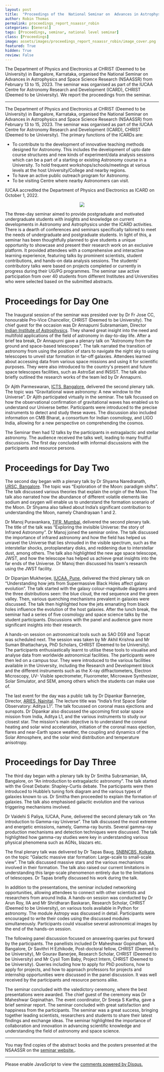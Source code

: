 ```yaml
---
layout: post
title:  "Proceedings of the  National Seminar on  Advances in Astrophysics and Space Science Research (NSAAASSR) 2023"
author: Robin Thomas
permalink: proceedings_report_nsaassr_robin
categories: [General]
tags: [Proceedings, seminar, national level seminar]
class: [Proceedings]
image: assets/images/proceedings_report_nsaassr_robin/image_cover.png
featured: True
hidden: True
review: False
---
```

>
The Department of Physics and Electronics at CHRIST (Deemed to be University) in Bangalore, Karnataka, organised the National Seminar on Advances in Astrophysics and Space Science Research (NSAASSR) from February 13 to 15, 2023. The seminar was organised as part of the IUCAA Centre for Astronomy Research and Development (ICARD), CHRIST (Deemed to be University). We report the proceedings from the seminar.
>
---

The Department of Physics and Electronics at CHRIST (Deemed to be University) in Bangalore, Karnataka, organised the National Seminar on Advances in Astrophysics and Space Science Research (NSAASSR) from February 13 to 15, 2023. The seminar was organised as part of the IUCAA Centre for Astronomy Research and Development (ICARD), CHRIST (Deemed to be University). The primary functions of the ICARDs are:

- To contribute to the development of innovative teaching methods designed for Astronomy. This includes the development of upto date course structures and new kinds of experiment/data analysis sessions which can be a part of a starting or existing Astronomy course in a University. To hold frequent workshops/schools/meetings at various levels at the host University/College and nearby regions.
- To have an active public outreach program for Astronomy.
- To be visiting Centre where nearby Astronomers can visit.

IUCAA accredited the Department of Physics and Electronics as ICARD on October 1, 2022. 


<p align="center">
  <img src="../assets/images/proceedings_report_nsaassr_robin/image1.png">
</p>

The three-day seminar aimed to provide postgraduate and motivated undergraduate students with insights and knowledge on current developments in Astronomy and Astrophysics under the ICARD activities. There is a dearth of conferences and seminars specifically tailored to meet the needs of undergraduate and postgraduate students. In light of this, a seminar has been thoughtfully planned to give students a unique opportunity to showcase and present their research work on an exclusive platform. It provided attendees with a comprehensive and interactive learning experience, featuring talks by prominent scientists, student contributions, and hands-on data analysis sessions. The students' contributory talks were based on projects completed or currently in progress during their UG/PG programmes. The seminar saw active participation from over 40 students from different Institutes and Universities who were selected based on the submitted abstracts. 

# Proceedings for Day One

The Inaugural session of the seminar was presided over by Dr Fr Jose CC, honourable Pro-Vice Chancellor, CHRIST (Deemed to be University). The chief guest for the occasion was Dr Annapurni Subramaniam, Director <a href="https://www.iiap.res.in/" target="_blank"> Indian Institute of Astrophysics</a>. They shared great insight into the need and multifold applications of the field of astronomy in day-to-day life. After a brief tea break,  Dr Annapurni gave a plenary talk on "Astronomy from the ground and space-based telescopes". The talk narrated the transition of astronomy from using the position of stars to navigate the night sky to using telescopes to unveil star formation in far-off galaxies. Attendees learned about accessing data from various space missions and using it for scientific purposes. They were also introduced to the country's present and future space telescopes facilities, such as AstroSat and INSIST. The talk also briefly outlined the research works of the team led by Dr Annapurni.

Dr Ajith Parmeswaran, <a href="https://www.icts.res.in/" target="_blank"> ICTS, Bangalore</a>, delivered the second plenary talk. The topic was “Gravitational wave astronomy: A new window to the Universe”. Dr Ajith participated virtually in the seminar. The talk focussed on how the observational confirmation of gravitational waves has enabled us to understand our Universe better. Participants were introduced to the precise instruments to detect and study these waves. The discussion also included information on CMB Bharat, a consortium for Indian cosmology, and LIGO India, allowing for a new perspective on comprehending the cosmos.

The Seminar then had 12 talks by the participants in extragalactic and stellar astronomy. The audience received the talks well, leading to many fruitful discussions. The first day concluded with informal discussions with the participants and resource persons.

# Proceedings for Day Two

The second day began with a plenary talk by Dr Shyama Naredranath, <a href="https://www.ursc.gov.in/" target="_blank"> URSC, Bangalore</a>. The topic was “Exploration of the Moon: paradigm shifts”. The talk discussed various theories that explain the origin of the Moon. The talk also narrated how the abundance of different volatile elements like sodium and oxygen will enable us to understand the formation scenario of the Moon. Dr Shyama also talked about India’s significant contribution to understanding the Moon, namely Chandrayaan 1 and 2. 

Dr Manoj Puravankara, <a href="https://www.tifr.res.in/" target="_blank"> TIFR, Mumbai,</a> delivered the second plenary talk. The title of the talk was “Exploring the invisible Universe: the story of Infrared Astronomy”. Dr Manoj joined the seminar online. The talk discussed the importance of infrared astronomy and how the field has helped us unravel the Universe that lies shrouded in the visible spectrum, such as the interstellar shocks, protoplanetary disks, and reddening due to interstellar dust, among others. The talk also highlighted the new age space telescope, JWST, and how the telescope has helped us achieve great insights into the far ends of the Universe. Dr Manoj then discussed his team's research using the JWST facility.

Dr Dipanjan Mukherjee, <a href="https://www.iucaa.in/en/" target="_blank"> IUCAA, Pune</a>, delivered the third plenary talk on “Understanding how jets from Supermassive Black Holes affect galaxy evolution”.  The talk started with the galaxy colour-magnitude diagrams and the three distributions seen: the blue cloud, the red sequence and the green valley. Then, various quenching mechanisms prevalent in galaxies were discussed. The talk then highlighted how the jets emanating from black holes influence the evolution of the host galaxies. After the lunch break, the seminar had a series of five cosmology and space science talks by the student participants. Discussions with the panel and audience gave more significant insights into their research. 

A hands-on session on astronomical tools such as SAO DS9 and Topcat was scheduled next. The session was taken by Mr Akhil Krishna and Mr Suman Bhattacharya, PhD Scholars, CHRIST (Deemed to be University). The participants enthusiastically learnt to utilise these tools to visualise and analyse data from worldwide astronomical facilities. The participants were then led on a campus tour. They were introduced to the various facilities available in the University, including the Research and Development block and the different instruments such as the X-ray diffractometers, Electron Microscopy, UV- Visible spectrometer, Fluorometer, Microwave Synthesizer, Solar Simulator, and SEM, among others which the students can make use of.

The last event for the day was a public talk by Dr Dipankar Bannerjee, Director, <a href="https://www.aries.res.in/aries-0" target="_blank"> ARIES, Nainital</a>. The lecture title was “India’s first Space Solar Observatory: Aditya L1”. The talk focussed on coronal mass ejections and sunspots. Dr Dipankar also discussed the upcoming first solar space mission from India, Aditya L1, and the various instruments to study our closest star. The mission's main objective is to understand the coronal heating and solar wind acceleration, initiation of the coronal mass ejection, flares and near-Earth space weather, the coupling and dynamics of the Solar Atmosphere, and the solar wind distribution and temperature anisotropy. 

# Proceedings for Day Three

The third day began with a plenary talk by Dr Smitha Subramanian, IIA, Bangalore, on “An introduction to extragalactic astronomy”. The talk started with the Great Debate: Shapley-Curtis debate. The participants were then introduced to Hubble’s tuning fork diagram and the various types of galaxies known to us. Dr Smitha then proceeded to explain the formation of galaxies. The talk also emphasised galactic evolution and the various triggering mechanisms involved.

Dr Vaidehi S Paliya, IUCAA, Pune, delivered the second plenary talk on “An introduction to Gamma-ray Universe”. The talk discussed the most extreme and energetic emissions, namely, Gamma-ray bursts. Several gamma-ray production mechanisms and detection techniques were discussed. The talk highlighted how gamma-ray studies were key in understanding various physical phenomena such as AGNs, blazars etc. 

The final plenary talk was delivered by Dr Tapas Baug, <a href="https://www.bose.res.in/" target="_blank"> SNBNCBS, Kolkata,</a> on the topic “Galactic massive star formation: Large-scale to small-scale view”.  The talk discussed massive stars and the various mechanisms involved in their formation. The talk also raised our current limitations in understanding this large-scale phenomenon entirely due to the limitations of telescopes. Dr Tapas briefly discussed his work during the talk.

In addition to the presentations, the seminar included networking opportunities, allowing attendees to connect with other scientists and researchers from around India. A hands-on session was conducted by Dr Arun Roy, IIA and Mr Shridharan Baskaran, Research Scholar, CHRIST (Deemed to be University), on various tools available in Python for astronomy. The module Astropy was discussed in detail. Participants were encouraged to write their codes using the discussed modules simultaneously. Participants could visualise several astronomical images by the end of the hands-on session. 

The following panel discussion focused on answering queries put forward by the participants. The panellists included Dr Maheshwar Gopinathan, IIA, Bangalore, Dr Savithri H Ezhikode, Post-doctoral fellow, CHRIST (Deemed to be University), Mr Gourav Banerjee, Research Scholar, CHRIST (Deemed to be University) and Mr Cysil Tom Baby, Project Intern, CHRIST (Deemed to be University). Queries including how to apply for PhD positions, how to apply for projects, and how to approach professors for projects and internship opportunities were discussed in the panel discussion. It was well received by the participants and resource persons alike.

The seminar concluded with the valedictory ceremony, where the best presentations were awarded. The chief guest of the ceremony was Dr Maheshwar Gopinathan. The event coordinator, Dr Sreeja S Kartha, gave a brief seminar report. The seminar concluded with great satisfaction and happiness from the participants. The seminar was a great success, bringing together leading scientists, researchers and students to share their latest findings and exchange ideas. The seminar highlighted the importance of collaboration and innovation in advancing scientific knowledge and understanding the field of astronomy and space science.

---


You may find copies of the abstract books and the posters presented at the NSAASSR on the <a href="https://indico.cern.ch/event/1245645/" target="_blank"> seminar website.</a>. 

---

<div id="disqus_thread"></div>
<script>
    /**
    *  RECOMMENDED CONFIGURATION VARIABLES: EDIT AND UNCOMMENT THE SECTION BELOW TO INSERT DYNAMIC VALUES FROM YOUR PLATFORM OR CMS.
    *  LEARN WHY DEFINING THESE VARIABLES IS IMPORTANT: https://disqus.com/admin/universalcode/#configuration-variables    */
    /*
    var disqus_config = function () {
    this.page.url = PAGE_URL;  // Replace PAGE_URL with your page's canonical URL variable
    this.page.identifier = PAGE_IDENTIFIER; // Replace PAGE_IDENTIFIER with your page's unique identifier variable
    };
    */
    (function() { // DON'T EDIT BELOW THIS LINE
    var d = document, s = d.createElement('script');
    s.src = 'https://cosmicvarta-in.disqus.com/embed.js';
    s.setAttribute('data-timestamp', +new Date());
    (d.head || d.body).appendChild(s);
    })();
</script>
<noscript>Please enable JavaScript to view the <a href="https://disqus.com/?ref_noscript">comments powered by Disqus.</a></noscript>
